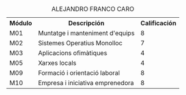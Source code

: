 <!DOCTYPE html>
<html>
<head>
<!--
NOMBRE PROGRAMA:tabla
AUTOR:Alejandro Franco Caro
FECHA:20/09/17
DESCRIPCIÓN:Creación de una tabla con código HTML.
-->
</head>
<body>
<table>
	<tr>
	<caption>ALEJANDRO FRANCO CARO</caption>
	<th>Módulo</th>
	<th>Descripción</th>
	<th>Calificación</th>
	</tr>
	<tr>
	<td>M01</td>
	<td>Muntatge i manteniment d'equips</td>
	<td>8</td>
	</tr>
	<tr>
	<td>M02</td>
	<td>Sistemes Operatius Monolloc</td>
	<td>7</td>
	</tr>
	<tr>
	<td>M03</td>
	<td>Aplicacions ofimàtiques</th>
	<td>4</td>
	</tr>
	<tr>
	<td>M05</td>
	<td>Xarxes locals</th>
	<td>4</td>
	</tr>
	<tr>
	<td>M09</td>
	<td>Formació i orientació laboral</th>
	<td>8</td>
	</tr>
	<tr>
	<td>M10</td>
	<td>Empresa i iniciativa emprenedora</th>
	<td>8</td>
	</tr>
</table>
</body>
